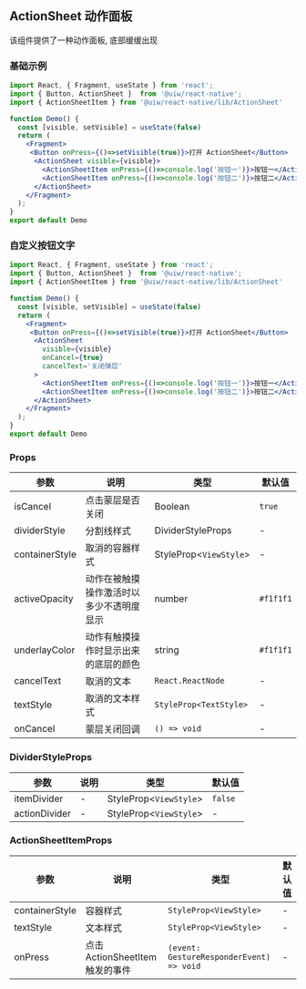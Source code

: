 ActionSheet 动作面板
---

该组件提供了一种动作面板, 底部缓缓出现

<!-- ![](https://user-images.githubusercontent.com/57083007/137631382-70df5dd3-0200-4ddb-bd11-3578ee99d032.gif) -->
<!--rehype:style=zoom: 33%;float: right; margin-left: 15px;-->

### 基础示例
```jsx  mdx:preview
import React, { Fragment, useState } from 'react';
import { Button, ActionSheet }  from '@uiw/react-native';
import { ActionSheetItem } from '@uiw/react-native/lib/ActionSheet'

function Demo() {
  const [visible, setVisible] = useState(false)
  return (
    <Fragment>
     <Button onPress={()=>setVisible(true)}>打开 ActionSheet</Button>
      <ActionSheet visible={visible}>
        <ActionSheetItem onPress={()=>console.log('按钮一')}>按钮一</ActionSheetItem>
        <ActionSheetItem onPress={()=>console.log('按钮二')}>按钮二</ActionSheetItem>
      </ActionSheet>
    </Fragment>
  );
}
export default Demo
```

### 自定义按钮文字
```jsx  mdx:preview
import React, { Fragment, useState } from 'react';
import { Button, ActionSheet }  from '@uiw/react-native';
import { ActionSheetItem } from '@uiw/react-native/lib/ActionSheet'

function Demo() {
  const [visible, setVisible] = useState(false)
  return (
    <Fragment>
     <Button onPress={()=>setVisible(true)}>打开 ActionSheet</Button>
      <ActionSheet
        visible={visible}
        onCancel={true}
        cancelText='关闭弹层'
      >
        <ActionSheetItem onPress={()=>console.log('按钮一')}>按钮一</ActionSheetItem>
        <ActionSheetItem onPress={()=>console.log('按钮二')}>按钮二</ActionSheetItem>
      </ActionSheet>
    </Fragment>
  );
}
export default Demo
```

### Props

| 参数 | 说明 | 类型 | 默认值 |
|------|------|-----|------|
| isCancel | 点击蒙层是否关闭 | Boolean | `true` |
| dividerStyle | 分割线样式 | DividerStyleProps | - |
| containerStyle | 取消的容器样式 | StyleProp<`ViewStyle`> | - |
| activeOpacity | 动作在被触摸操作激活时以多少不透明度显示 | number | `#f1f1f1` |
| underlayColor | 动作有触摸操作时显示出来的底层的颜色 | string | `#f1f1f1` |
| cancelText | 取消的文本 | `React.ReactNode` | - |
| textStyle | 取消的文本样式 | `StyleProp<TextStyle>` | - |
| onCancel | 蒙层关闭回调 | `() => void` | - |

### DividerStyleProps
| 参数 | 说明 | 类型 | 默认值 |
|------|------|-----|------|
| itemDivider | - | StyleProp<`ViewStyle`> | `false` |
| actionDivider | - | StyleProp<`ViewStyle`> | - |

### ActionSheetItemProps
| 参数 | 说明 | 类型 | 默认值 |
|------|------|-----|------|
| containerStyle | 容器样式 | `StyleProp<ViewStyle>` | - |
| textStyle | 文本样式 | `StyleProp<ViewStyle>` | - |
| onPress | 点击 ActionSheetItem 触发的事件 | `(event: GestureResponderEvent) => void` | - |

